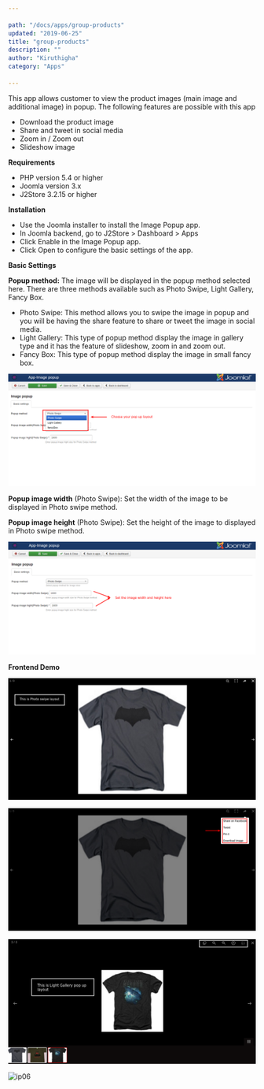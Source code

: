 ```yaml
---

path: "/docs/apps/group-products"
updated: "2019-06-25"
title: "group-products"
description: ""
author: "Kiruthigha"
category: "Apps"

---
```



This app allows customer to view the product images (main image and additional image) in popup. The following features are possible with this app

* Download the product image
* Share and tweet in social media
* Zoom in / Zoom out
* Slideshow image


**Requirements**

* PHP version 5.4 or higher
* Joomla version 3.x
* J2Store 3.2.15 or higher

**Installation**

* Use the Joomla installer to install the Image Popup app.
* In Joomla backend, go to J2Store > Dashboard > Apps
* Click Enable in the Image Popup app.
* Click Open to configure the basic settings of the app.

**Basic Settings**

**Popup method:** The image will be displayed in the popup method selected here. There are three methods available such as Photo Swipe, Light Gallery, Fancy Box.

* Photo Swipe: This method allows you to swipe the image in popup and you will be having the share feature to share or tweet the image in social media.
* Light Gallery: This type of popup method display the image in gallery type and it has the feature of slideshow, zoom in and zoom out.
* Fancy Box: This type of popup method display the image in small fancy box.

![ip01](../../images/apps/image-pop-up/image_popup_01.png)

**Popup image width** (Photo Swipe): Set the width of the image to be displayed in Photo swipe method.

**Popup image height** (Photo Swipe): Set the height of the image to displayed in Photo swipe method.

![ip02](../../images/apps/image-pop-up/image_popup_02.png)

**Frontend Demo**

![ip03](../../images/apps/image-pop-up/image_popup_03.png)

![ip04](../../images/apps/image-pop-up/image_popup_04.png)

![ip05](../../images/apps/image-pop-up/image_popup_05.png)

![ip06](/home/flycart/Desktop/j2dc/content/images/apps/image-pop-up/image_popup_06.png)
